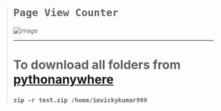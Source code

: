 ># `Page View Counter`
>
>![image](https://user-images.githubusercontent.com/50515418/229353142-54e24cdd-2c76-4181-99dc-c5ead327a136.png)
>
>---------------
>
># To download all folders from [pythonanywhere](https://www.pythonanywhere.com/user/imvickykumar999/consoles/)
>
>### `zip -r test.zip /home/imvickykumar999`

